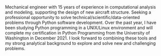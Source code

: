 Mechanical engineer with 15 years of experience in computational analysis and modeling, supporting the design of new aircraft structure. Seeking a professional opportunity to solve technical/scientific/data-oriented problems through Python software development. Over the past year, I have been studying Python programming in a UNIX/Linux environment and will complete my certification in Python Programming from the University of Washington in December 2021. I look forward to combining these tools and my strong analytical background to explore and solve new and challenging problems.
